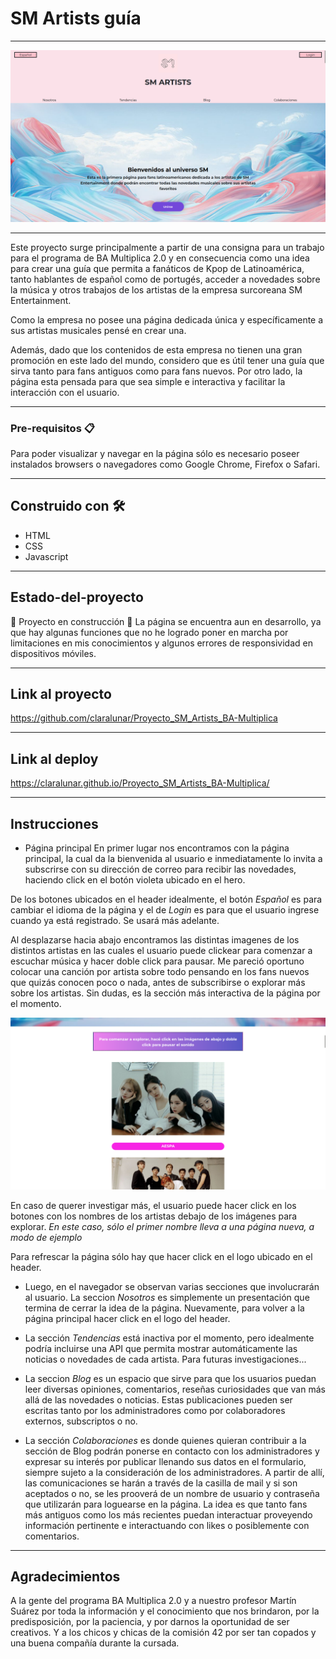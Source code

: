 # SM Artists guía
***
![Alt text](imagenes/Portada.png)
***
Este proyecto surge  principalmente a partir de una consigna para un trabajo para el programa de BA Multiplica 2.0 y en consecuencia como una idea para crear una guía que permita a fanáticos de Kpop de Latinoamérica, tanto hablantes de español como de portugés, acceder a novedades sobre la música y otros trabajos de los artistas de la empresa surcoreana SM Entertainment. 

Como la empresa no posee una página dedicada única y específicamente a sus artistas musicales pensé en crear una.

Además, dado que los contenidos de esta empresa no tienen una gran promoción en este lado del mundo, considero que es útil tener una guía que sirva tanto para fans antiguos como para fans nuevos. 
Por otro lado, la página esta pensada para que sea simple e interactiva y facilitar la interacción con el usuario. 

***
### Pre-requisitos 📋
Para poder visualizar y navegar en la página sólo es necesario poseer instalados browsers o navegadores como Google Chrome, Firefox o Safari.

***
## Construido con 🛠️
* HTML
* CSS
* Javascript
***
## Estado-del-proyecto 
:construction: Proyecto en construcción :construction:
La página se encuentra aun en desarrollo, ya que hay algunas funciones que no he logrado poner en marcha por limitaciones en mis conocimientos y algunos errores de responsividad en dispositivos móviles. 
***
## Link al proyecto
https://github.com/claralunar/Proyecto_SM_Artists_BA-Multiplica
***
## Link al deploy
https://claralunar.github.io/Proyecto_SM_Artists_BA-Multiplica/
***
## Instrucciones
* Página principal
En primer lugar nos encontramos con la página principal, la cual da la bienvenida al usuario e inmediatamente lo invita a subscrirse con su dirección de correo para recibir las novedades, haciendo click en el botón violeta ubicado en el hero.

De los botones ubicados en el header idealmente, el botón _Español_ es para cambiar el idioma de la página y el de _Login_ es para que  el usuario ingrese cuando ya está registrado. Se usará más adelante. 

Al desplazarse hacia abajo encontramos las distintas imagenes de los distintos artistas en las cuales el usuario puede clickear para comenzar a escuchar música y hacer doble click para pausar. Me pareció oportuno colocar una canción por artista sobre todo pensando en los fans nuevos que quizás conocen poco o nada, antes de subscribirse o explorar más sobre los artistas. Sin dudas, es la sección más interactiva de la página por el momento.

![Alt text](imagenes/Interactivo.png)

En caso de querer investigar más, el usuario puede hacer click en los botones con los nombres de los artistas debajo de los imágenes para explorar. _En este caso, sólo el primer nombre lleva a una página nueva, a modo de ejemplo_

Para refrescar la página sólo hay que hacer click en el logo ubicado en el header.


* Luego, en el navegador se observan varias secciones que involucrarán al usuario. 
La seccion _Nosotros_ es simplemente un presentación que termina de cerrar la idea de la página. Nuevamente, para volver a la página principal hacer click en el logo del header. 

* La sección _Tendencias_ está inactiva por el momento, pero idealmente podría incluirse una API que permita mostrar automáticamente las noticias o novedades de cada artista. Para futuras investigaciones...

* La seccion _Blog_ es un espacio que sirve para que los usuarios puedan leer diversas opiniones, comentarios, reseñas curiosidades que van más allá de las novedades o noticias. Estas publicaciones pueden ser escritas tanto por los administradores como por colaboradores externos, subscriptos o no. 

* La sección _Colaboraciones_ es donde quienes quieran contribuir a la sección de Blog podrán ponerse en contacto con los administradores y expresar su interés por publicar llenando sus datos en el formulario, siempre sujeto a la consideración de los administradores. A partir de allí, las comunicaciones se harán a través de la casilla de mail y si son aceptados o no, se les prooverá de un nombre de usuario y contraseña que utilizarán para loguearse  en la página. La idea es que tanto fans más antiguos como los más recientes puedan interactuar proveyendo información pertinente e interactuando con likes o posiblemente con comentarios.
***
## Agradecimientos

A la gente del programa BA Multiplica 2.0 y a nuestro profesor Martín Suárez por toda la información y el conocimiento que nos brindaron, por la predisposición,  por la paciencia, y por darnos la oportunidad de ser creativos. Y a los chicos y chicas de la comisión 42 por ser tan copados y una buena compañía durante la cursada.


